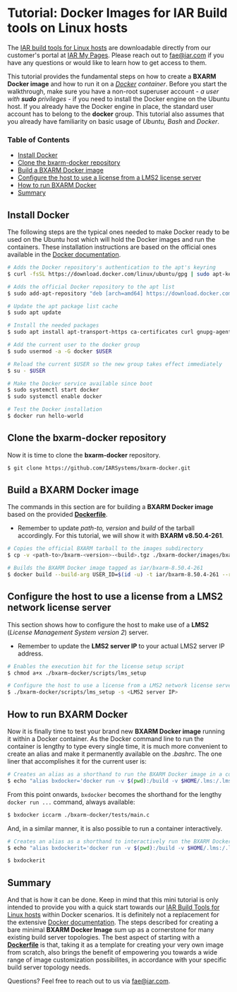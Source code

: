# Tutorial: Docker Images for IAR Build tools on Linux hosts

The [IAR build tools for Linux hosts](https://www.iar.com/iar-embedded-workbench/build-tools-for-linux/) are downloadable directly from our customer's portal at [IAR My Pages](http://iar.com/mypages). 
Please reach out to [fae@iar.com](mailto:fae@iar.com?subject=Tell%20me%20more%20about%20bxarm-docker)
 if you have any questions or would like to learn how to get access to them.

This tutorial provides the fundamental steps on how to create a __BXARM Docker image__ and how to run it on a *[Docker](https://www.docker.com/) container*. Before you start the walkthrough, make sure you have a non-root superuser account - *a user with __sudo__ privileges* - if you need to install the Docker engine on the Ubuntu host. If you already have the Docker engine in place, the standard user account has to belong to the __docker__ group. This tutorial also assumes that you already have familiarity on basic usage of *Ubuntu, Bash* and *Docker*.

### Table of Contents

* [Install Docker](#install-docker)
* [Clone the bxarm-docker repository](#clone-the-bxarm-docker-repository)
* [Build a BXARM Docker image](#build-a-bxarm-docker-image)
* [Configure the host to use a license from a LMS2 license server](#configure-the-host-to-use-a-license-from-a-lms2-network-license-server)
* [How to run BXARM Docker](#how-to-run-bxarm-docker)
* [Summary](#summary)

## Install Docker

The following steps are the typical ones needed to make Docker ready to be used on the Ubuntu host which will hold the Docker images and run the containers. These installation instructions are based on the official ones available in the [Docker documentation](https://docs.docker.com/engine/install/ubuntu).

```sh
# Adds the Docker repository's authentication to the apt's keyring
$ curl -fsSL https://download.docker.com/linux/ubuntu/gpg | sudo apt-key add -   

# Adds the official Docker repository to the apt list
$ sudo add-apt-repository "deb [arch=amd64] https://download.docker.com/linux/ubuntu $(lsb_release -cs) stable"

# Update the apt package list cache
$ sudo apt update

# Install the needed packages
$ sudo apt install apt-transport-https ca-certificates curl gnupg-agent docker-ce docker-ce-cli containerd.io

# Add the current user to the docker group
$ sudo usermod -a -G docker $USER

# Reload the current $USER so the new group takes effect immediately
$ su - $USER

# Make the Docker service available since boot
$ sudo systemctl start docker
$ sudo systemctl enable docker

# Test the Docker installation
$ docker run hello-world
```

## Clone the bxarm-docker repository

Now it is time to clone the __bxarm-docker__ repository.

```sh
$ git clone https://github.com/IARSystems/bxarm-docker.git
````

## Build a BXARM Docker image

The commands in this section are for building a __BXARM Docker image__ based on the provided [__Dockerfile__](images/Dockerfile).

* Remember to update *path-to, version* and *build* of the tarball accordingly. For this tutorial, we will show it with __BXARM v8.50.4-261__.

```sh
# Copies the official BXARM tarball to the images subdirectory
$ cp -v <path-to>/bxarm-<version>-<build>.tgz ./bxarm-docker/images/bxarm.tgz

# Builds the BXARM Docker image tagged as iar/bxarm-8.50.4-261
$ docker build --build-arg USER_ID=$(id -u) -t iar/bxarm-8.50.4-261 --rm=true --force-rm=true ./bxarm-docker/images
````

## Configure the host to use a license from a LMS2 network license server

This section shows how to configure the host to make use of a __LMS2__ (*License Management System version 2*) server.

* Remember to update the __LMS2 server IP__ to your actual LMS2 server IP address.

```sh
# Enables the execution bit for the license setup script
$ chmod a+x ./bxarm-docker/scripts/lms_setup

# Configure the host to use a license from a LMS2 network license server
$ ./bxarm-docker/scripts/lms_setup -s <LMS2 server IP> 
````

## How to run BXARM Docker

Now it is finally time to test your brand new __BXARM Docker image__ running it within a Docker container. As the Docker command line to run the container is lengthy to type every single time, it is much more convenient to create an alias and make it permanently available on the *.bashrc*. The one liner that accomplishes it for the current user is: 

```sh
# Creates an alias as a shorthand to run the BXARM Docker image in a container
$ echo "alias bxdocker='docker run -v $(pwd):/build -v $HOME/.lms:/.lms iar/bxarm-8.50.4-261'" >> ~/.bash_aliases && . ~/.bash_aliases
```

From this point onwards, `bxdocker` becomes the shorthand for the lengthy `docker run ...` command, always available:

```sh
$ bxdocker iccarm ./bxarm-docker/tests/main.c
```
And, in a similar manner, it is also possible to run a container interactively.

```sh
# Creates an alias as a shorthand to interactively run the BXARM Docker image in a container
$ echo "alias bxdockerit='docker run -v $(pwd):/build -v $HOME/.lms:/.lms -it iar/bxarm-8.50.4-261'" >> ~/.bash_aliases && . ~/.bash_aliases

$ bxdockerit
```

## Summary

And that is how it can be done. Keep in mind that this mini tutorial is only intended to provide you with a quick start towards our [IAR Build Tools for Linux hosts](https://www.iar.com/iar-embedded-workbench/build-tools-for-linux) within Docker scenarios. It is definitely not a replacement for the extensive [Docker documentation](https://docs.docker.com/). The steps described for creating a bare minimal __BXARM Docker Image__ sum up as a cornerstone for many existing build server topologies. The best aspect of starting with a [__Dockerfile__](images/Dockerfile) is that, taking it as a template for creating your very own image from scratch, also brings the benefit of empowering you towards a wide range of image customization possibilites, in accordance with your specific build server topology needs.

Questions? Feel free to reach out to us via [fae@iar.com](mailto:fae@iar.com?subject=Tell%20me%20more%20about%20bxarm-docker).
